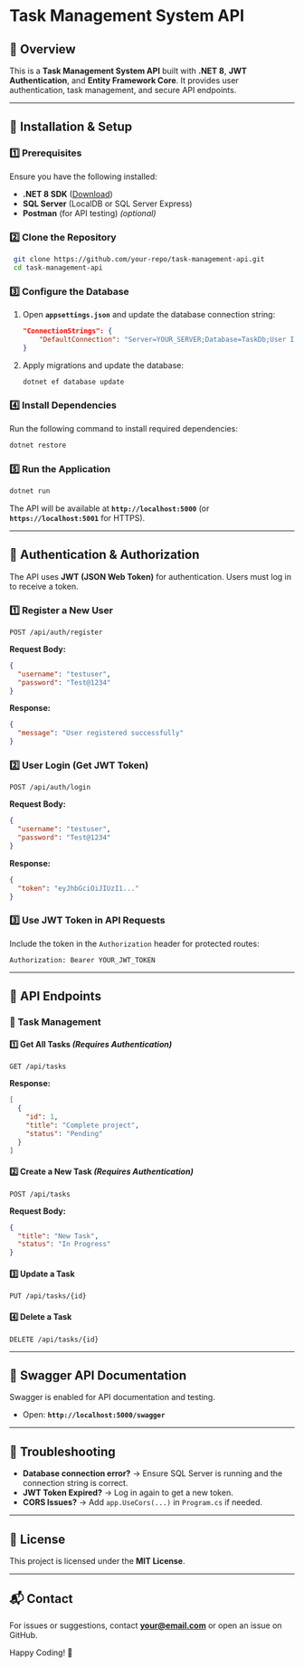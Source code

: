 # Task Management System API

## 📌 Overview
This is a **Task Management System API** built with **.NET 8**, **JWT Authentication**, and **Entity Framework Core**. It provides user authentication, task management, and secure API endpoints.

---

## 🚀 Installation & Setup

### **1️⃣ Prerequisites**
Ensure you have the following installed:
- **.NET 8 SDK** ([Download](https://dotnet.microsoft.com/en-us/download))
- **SQL Server** (LocalDB or SQL Server Express)
- **Postman** (for API testing) *(optional)*

### **2️⃣ Clone the Repository**
```sh
 git clone https://github.com/your-repo/task-management-api.git
 cd task-management-api
```

### **3️⃣ Configure the Database**
1. Open **`appsettings.json`** and update the database connection string:

   ```json
   "ConnectionStrings": {
       "DefaultConnection": "Server=YOUR_SERVER;Database=TaskDb;User Id=YOUR_USER;Password=YOUR_PASSWORD;"
   }
   ```

2. Apply migrations and update the database:

   ```sh
   dotnet ef database update
   ```

### **4️⃣ Install Dependencies**
Run the following command to install required dependencies:
```sh
dotnet restore
```

### **5️⃣ Run the Application**
```sh
dotnet run
```
The API will be available at **`http://localhost:5000`** (or **`https://localhost:5001`** for HTTPS).

---

## 🔐 Authentication & Authorization
The API uses **JWT (JSON Web Token)** for authentication. Users must log in to receive a token.

### **1️⃣ Register a New User**
```http
POST /api/auth/register
```
**Request Body:**
```json
{
  "username": "testuser",
  "password": "Test@1234"
}
```
**Response:**
```json
{
  "message": "User registered successfully"
}
```

### **2️⃣ User Login (Get JWT Token)**
```http
POST /api/auth/login
```
**Request Body:**
```json
{
  "username": "testuser",
  "password": "Test@1234"
}
```
**Response:**
```json
{
  "token": "eyJhbGciOiJIUzI1..."
}
```

### **3️⃣ Use JWT Token in API Requests**
Include the token in the `Authorization` header for protected routes:
```http
Authorization: Bearer YOUR_JWT_TOKEN
```

---

## 📌 API Endpoints

### **🔹 Task Management**

#### **1️⃣ Get All Tasks** *(Requires Authentication)*
```http
GET /api/tasks
```
**Response:**
```json
[
  {
    "id": 1,
    "title": "Complete project",
    "status": "Pending"
  }
]
```

#### **2️⃣ Create a New Task** *(Requires Authentication)*
```http
POST /api/tasks
```
**Request Body:**
```json
{
  "title": "New Task",
  "status": "In Progress"
}
```

#### **3️⃣ Update a Task**
```http
PUT /api/tasks/{id}
```

#### **4️⃣ Delete a Task**
```http
DELETE /api/tasks/{id}
```

---

## 📌 Swagger API Documentation
Swagger is enabled for API documentation and testing.
- Open: **`http://localhost:5000/swagger`**

---

## 🔧 Troubleshooting
- **Database connection error?** → Ensure SQL Server is running and the connection string is correct.
- **JWT Token Expired?** → Log in again to get a new token.
- **CORS Issues?** → Add `app.UseCors(...)` in `Program.cs` if needed.

---

## 📜 License
This project is licensed under the **MIT License**.

---

## 📬 Contact
For issues or suggestions, contact **your@email.com** or open an issue on GitHub.

Happy Coding! 🚀

